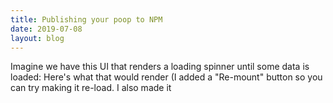 ```yaml
---
title: Publishing your poop to NPM
date: 2019-07-08
layout: blog
---
```


Imagine we have this UI that renders a loading spinner until some data is loaded: Here's what that would render (I added a "Re-mount" button so you can try making it re-load. I also made it
